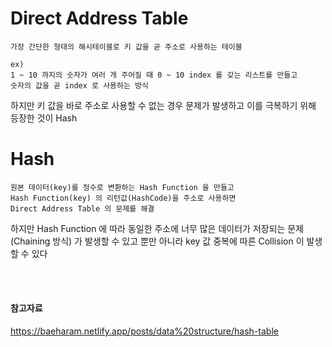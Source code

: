 # Direct Address Table
```
가장 간단한 형태의 해시테이블로 키 값을 곧 주소로 사용하는 테이블

ex)
1 ~ 10 까지의 숫자가 여러 개 주어질 때 0 ~ 10 index 를 갖는 리스트를 만들고 
숫자의 값을 곧 index 로 사용하는 방식
```
하지만 키 값을 바로 주소로 사용할 수 없는 경우 문제가 발생하고 이를 극복하기 위해 
등장한 것이 Hash


# Hash
```
원본 데이터(key)를 정수로 변환하는 Hash Function 을 만들고 
Hash Function(key) 의 리턴값(HashCode)을 주소로 사용하면 
Direct Address Table 의 문제를 해결
```

하지만 Hash Function 에 따라 동일한 주소에 너무 많은 데이터가 저장되는 문제(Chaining 방식)
가 발생할 수 있고 뿐만 아니라 key 값 중복에 따른 Collision 이 발생할 수 있다


<br></br>
#### 참고자료
https://baeharam.netlify.app/posts/data%20structure/hash-table